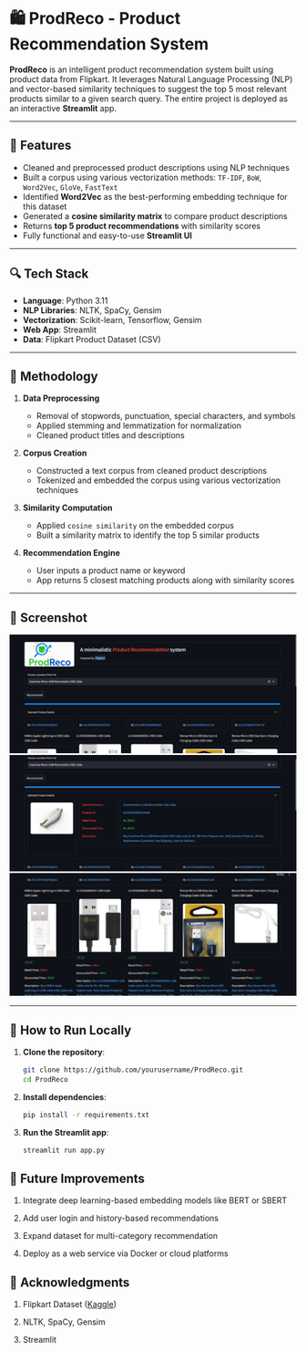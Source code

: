 # 🛍️ ProdReco - Product Recommendation System

**ProdReco** is an intelligent product recommendation system built using product data from Flipkart. It leverages Natural Language Processing (NLP) and vector-based similarity techniques to suggest the top 5 most relevant products similar to a given search query. The entire project is deployed as an interactive **Streamlit** app.

---

## 🚀 Features

- Cleaned and preprocessed product descriptions using NLP techniques
- Built a corpus using various vectorization methods: `TF-IDF`, `BoW`, `Word2Vec`, `GloVe`, `FastText`
- Identified **Word2Vec** as the best-performing embedding technique for this dataset
- Generated a **cosine similarity matrix** to compare product descriptions
- Returns **top 5 product recommendations** with similarity scores
- Fully functional and easy-to-use **Streamlit UI**

---

## 🔍 Tech Stack

- **Language**: Python 3.11  
- **NLP Libraries**: NLTK, SpaCy, Gensim  
- **Vectorization**: Scikit-learn, Tensorflow, Gensim 
- **Web App**: Streamlit  
- **Data**: Flipkart Product Dataset (CSV)

---

## 🧠 Methodology

1. **Data Preprocessing**
    - Removal of stopwords, punctuation, special characters, and symbols
    - Applied stemming and lemmatization for normalization
    - Cleaned product titles and descriptions

2. **Corpus Creation**
    - Constructed a text corpus from cleaned product descriptions
    - Tokenized and embedded the corpus using various vectorization techniques

3. **Similarity Computation**
    - Applied `cosine similarity` on the embedded corpus
    - Built a similarity matrix to identify the top 5 similar products

4. **Recommendation Engine**
    - User inputs a product name or keyword
    - App returns 5 closest matching products along with similarity scores

---

## 📸 Screenshot

 ![Recommed UI](img/screenshots/sc1.png)
 ![Selected Product](img/screenshots/sc2.png)
 ![Recommended Products](img/screenshots/sc3.png)


---

## 🧪 How to Run Locally

1. **Clone the repository**:
   ```bash
   git clone https://github.com/yourusername/ProdReco.git
   cd ProdReco

2. **Install dependencies**:
    ```bash 
    pip install -r requirements.txt

3. **Run the Streamlit app**:
    ```bash
    streamlit run app.py

## 🎯 Future Improvements
1. Integrate deep learning-based embedding models like BERT or SBERT

2. Add user login and history-based recommendations

3. Expand dataset for multi-category recommendation

4. Deploy as a web service via Docker or cloud platforms

## 🙌 Acknowledgments
1. Flipkart Dataset ([Kaggle](https://www.kaggle.com/datasets/PromptCloudHQ/flipkart-products))

2. NLTK, SpaCy, Gensim

3. Streamlit